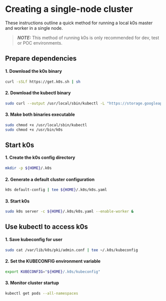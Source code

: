 # Creating a single-node cluster
These instructions outline a quick method for running a local k0s master and worker in a single node.

> **_NOTE:_**  This method of running k0s is only recommended for dev, test or POC environments.

## Prepare dependencies
#### 1. Download the k0s binary
```sh
curl -sSLf https://get.k0s.sh | sh
```

#### 2. Download the kubectl binary
```sh
sudo curl --output /usr/local/sbin/kubectl -L "https://storage.googleapis.com/kubernetes-release/release/$(curl -s https://storage.googleapis.com/kubernetes-release/release/stable.txt)/bin/linux/amd64/kubectl"
```

#### 3. Make both binaries executable
```sh
sudo chmod +x /usr/local/sbin/kubectl
sudo chmod +x /usr/bin/k0s
```

## Start k0s
#### 1. Create the k0s config directory
```sh
mkdir -p ${HOME}/.k0s
```

#### 2. Generate a default cluster configuration
```sh
k0s default-config | tee ${HOME}/.k0s/k0s.yaml
```

#### 3. Start k0s
```sh
sudo k0s server -c ${HOME}/.k0s/k0s.yaml --enable-worker &
```

## Use kubectl to access k0s
#### 1. Save kubeconfig for user
```sh
sudo cat /var/lib/k0s/pki/admin.conf | tee ~/.k0s/kubeconfig
```

#### 2. Set the KUBECONFIG environment variable
```sh
export KUBECONFIG="${HOME}/.k0s/kubeconfig"
```

#### 3. Monitor cluster startup
```sh
kubectl get pods --all-namespaces
```
